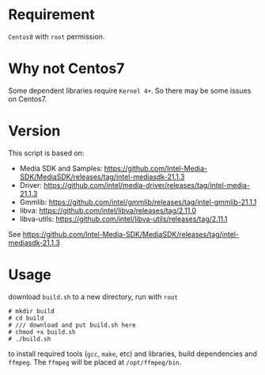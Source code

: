# Requirement

`Centos8` with `root` permission.

# Why not Centos7

Some dependent libraries require `Kernel 4+`. So there may be some issues on Centos7.

# Version

This script is based on:
- Media SDK and Samples: https://github.com/Intel-Media-SDK/MediaSDK/releases/tag/intel-mediasdk-21.1.3
- Driver: https://github.com/intel/media-driver/releases/tag/intel-media-21.1.3
- Gmmlib: https://github.com/intel/gmmlib/releases/tag/intel-gmmlib-21.1.1
- libva: https://github.com/intel/libva/releases/tag/2.11.0
- libva-utils: https://github.com/intel/libva-utils/releases/tag/2.11.1

See https://github.com/Intel-Media-SDK/MediaSDK/releases/tag/intel-mediasdk-21.1.3

# Usage

download `build.sh` to a new directory, run with `root`
```
# mkdir build
# cd build
# /// download and put build.sh here
# chmod +x build.sh
# ./build.sh
```
to install required tools (`gcc`, `make`, etc) and libraries, build dependencies and `ffmpeg`.
The `ffmpeg` will be placed at `/opt/ffmpeg/bin`.
